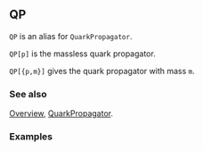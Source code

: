 ## QP

`QP` is an alias for `QuarkPropagator`.

`QP[p]` is the massless quark propagator.

`QP[{p,m}]` gives the  quark propagator with mass `m`.

### See also

[Overview](Extra/FeynCalc.md), [QuarkPropagator](QuarkPropagator.md).

### Examples